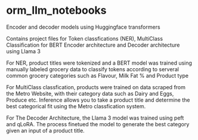 # orm_llm_notebooks
Encoder and decoder models using Huggingface transformers

Contains project files for Token classfications (NER), MultiClass Classification for BERT Encoder architecture and Decoder architecture using Llama 3 

For NER, product titles were tokenized and a BERT model was trained using manually labeled grocery data to classify tokens according to serveral common grocery categories such as Flavour, Milk Fat % and Product type

For MultiClass classfication, products were trained on data scraped from the Metro Website, with their category data such as Dairy and Eggs, Produce etc.
Inference allows you to take a product title and determine the best categorical fit using the Metro classfication system.

For The Decoder Architecture, the Llama 3 model was trained using peft and qLoRA. The process finetued the model to generate the best category given an input of a product title.